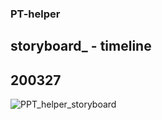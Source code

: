 ### PT-helper


## storyboard_ - timeline
## 200327

![PPT_helper_storyboard](https://user-images.githubusercontent.com/60260284/77713486-d5b31c80-7019-11ea-8419-72a9be33e5d4.png)
